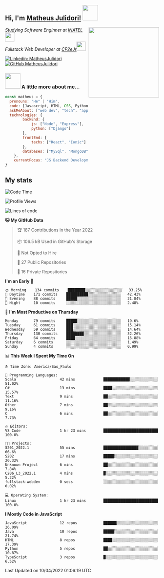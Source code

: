 <h2> Hi, I'm <a href="https://matheusjulidori.github.io" target="_blank">Matheus Julidori!</a> <img src="https://media.giphy.com/media/12oufCB0MyZ1Go/giphy.gif" width="50"></h2>
<img align='right' src="https://media.giphy.com/media/3oKIPnAiaMCws8nOsE/giphy.gif" width="230" height="auto">
<p><em>Studying Software Enginner at <a href="http://www.inatel.br" target="_blank">INATEL</a><img src="https://media.giphy.com/media/fYSnHlufseco8Fh93Z/giphy.gif" width="30"></br>
  Fullstack Web Developer at <a href="http://www.cp2ejr.com.br" target="_blank">CP2eJr</a><img src="https://media.giphy.com/media/WUlplcMpOCEmTGBtBW/giphy.gif" width="30"> 
</em></p>

[![Linkedin: MatheusJulidori](https://img.shields.io/badge/-MatheusJulidori-blue?style=flat-square&logo=Linkedin&logoColor=white&link=https://www.linkedin.com/in/MatheusJulidori/)](https://www.linkedin.com/in/MatheusJulidori/)
[![GitHub MatheusJulidori](https://img.shields.io/github/followers/matheusjulidori?label=follow&style=social)](https://github.com/MatheusJulidori)


### <img src="https://media.giphy.com/media/VgCDAzcKvsR6OM0uWg/giphy.gif" width="50"> A little more about me...  

```javascript
const matheus = {
  pronouns: "He" | "Him",
  code: [Javascript, HTML, CSS, Python, Java, C++, C],
  askMeAbout: ["web dev", "tech", "app dev", "games"],
  technologies: {
        backEnd: {
            js: ["Node", "Express"],
            python: ["Django"]
        },
        frontEnd: {
            techs: ["React", "Ionic"]
        },
        databases: ["MySql", "MongoDB","PostgreSQL"],
    },
    currentFocus: "JS Backend Development",
}
```
<h2>My stats</h2>

<!--START_SECTION:waka-->
![Code Time](http://img.shields.io/badge/Code%20Time-129%20hrs%2043%20mins-blue)

![Profile Views](http://img.shields.io/badge/Profile%20Views-2-blue)

![Lines of code](https://img.shields.io/badge/From%20Hello%20World%20I%27ve%20Written-556%20Thousand%20lines%20of%20code-blue)

**🐱 My GitHub Data** 

> 🏆 187 Contributions in the Year 2022
 > 
> 📦 106.5 kB Used in GitHub's Storage 
 > 
> 🚫 Not Opted to Hire
 > 
> 📜 27 Public Repositories 
 > 
> 🔑 16 Private Repositories  
 > 
**I'm an Early 🐤** 

```text
🌞 Morning    134 commits    ████████░░░░░░░░░░░░░░░░░   33.25% 
🌆 Daytime    171 commits    ██████████░░░░░░░░░░░░░░░   42.43% 
🌃 Evening    88 commits     █████░░░░░░░░░░░░░░░░░░░░   21.84% 
🌙 Night      10 commits     ░░░░░░░░░░░░░░░░░░░░░░░░░   2.48%

```
📅 **I'm Most Productive on Thursday** 

```text
Monday       79 commits     █████░░░░░░░░░░░░░░░░░░░░   19.6% 
Tuesday      61 commits     ███░░░░░░░░░░░░░░░░░░░░░░   15.14% 
Wednesday    59 commits     ███░░░░░░░░░░░░░░░░░░░░░░   14.64% 
Thursday     130 commits    ████████░░░░░░░░░░░░░░░░░   32.26% 
Friday       64 commits     ████░░░░░░░░░░░░░░░░░░░░░   15.88% 
Saturday     6 commits      ░░░░░░░░░░░░░░░░░░░░░░░░░   1.49% 
Sunday       4 commits      ░░░░░░░░░░░░░░░░░░░░░░░░░   0.99%

```


📊 **This Week I Spent My Time On** 

```text
⌚︎ Time Zone: America/Sao_Paulo

💬 Programming Languages: 
Scala                    42 mins             ████████████░░░░░░░░░░░░░   51.02% 
C#                       13 mins             ████░░░░░░░░░░░░░░░░░░░░░   15.57% 
Text                     9 mins              ██░░░░░░░░░░░░░░░░░░░░░░░   11.16% 
Other                    7 mins              ██░░░░░░░░░░░░░░░░░░░░░░░   9.16% 
C                        6 mins              ██░░░░░░░░░░░░░░░░░░░░░░░   7.73%

🔥 Editors: 
VS Code                  1 hr 23 mins        █████████████████████████   100.0%

🐱‍💻 Projects: 
S201_2022.1              55 mins             ████████████████░░░░░░░░░   66.6% 
S202                     17 mins             █████░░░░░░░░░░░░░░░░░░░░   20.32% 
Unknown Project          6 mins              ██░░░░░░░░░░░░░░░░░░░░░░░   7.84% 
C206_L3_2022.1           4 mins              █░░░░░░░░░░░░░░░░░░░░░░░░   5.22% 
fullstack-webdev         0 secs              ░░░░░░░░░░░░░░░░░░░░░░░░░   0.02%

💻 Operating System: 
Linux                    1 hr 23 mins        █████████████████████████   100.0%

```

**I Mostly Code in JavaScript** 

```text
JavaScript               12 repos            ██████░░░░░░░░░░░░░░░░░░░   26.09% 
Java                     10 repos            █████░░░░░░░░░░░░░░░░░░░░   21.74% 
HTML                     8 repos             ████░░░░░░░░░░░░░░░░░░░░░   17.39% 
Python                   5 repos             ██░░░░░░░░░░░░░░░░░░░░░░░   10.87% 
TypeScript               3 repos             █░░░░░░░░░░░░░░░░░░░░░░░░   6.52%

```



 Last Updated on 10/04/2022 01:06:19 UTC
<!--END_SECTION:waka-->
